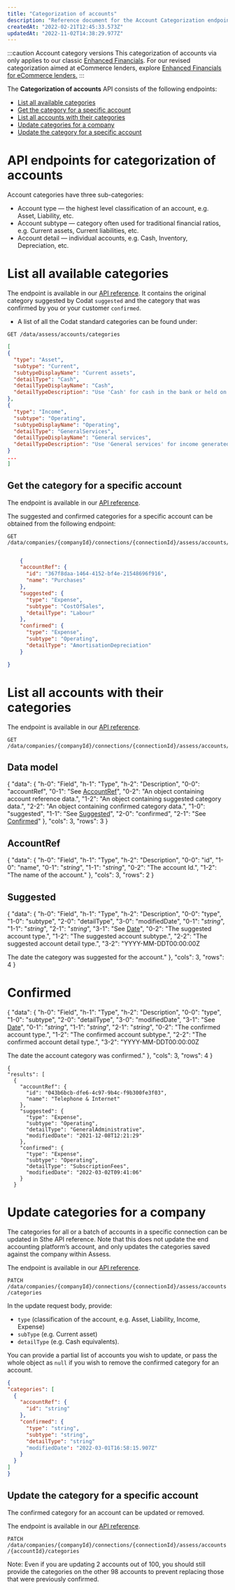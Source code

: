 ```yaml
---
title: "Categorization of accounts"
description: "Reference document for the Account Categorization endpoints"
createdAt: "2022-02-21T12:45:33.573Z"
updatedAt: "2022-11-02T14:38:29.977Z"
---
```

:::caution Account category versions
This categorization of accounts via only applies to our classic [Enhanced Financials](/assess/reports/enhanced-financials/financials). For our revised categorization aimed at eCommerce lenders, explore [Enhanced Financials for eCommerce lenders.](/assess/reports/enhanced-financials-ecommerce-lenders/financials)
:::

The **Categorization of accounts** API consists of the following endpoints:

- [List all available categories](#list-all-available-categories)
- [Get the category for a specific account](#get-the-category-for-a-specific-account)
- [List all accounts with their categories](#list-all-accounts-with-their-categories)
- [Update categories for a company](#update-categories-for-a-company)
- [Update the category for a specific account](#update-the-category-for-a-specific-account)

# API endpoints for categorization of accounts

Account categories have three sub-categories:

- Account type — the highest level classification of an account, e.g. Asset, Liability, etc.
- Account subtype — category often used for traditional financial ratios, e.g. Current assets, Current liabilities, etc.
- Account detail — individual accounts, e.g. Cash, Inventory, Depreciation, etc.

# List all available categories

The endpoint is available in our <a href="/assess-api#/operations/get-data-assess-accounts-categories">API reference</a>. It contains the original category suggested by Codat `suggested` and the category that was confirmed by you or your customer `confirmed`.

- A list of all the Codat standard categories can be found under:

```http
GET /data/assess/accounts/categories
```

```json
[
{
  "type": "Asset",
  "subtype": "Current",
  "subtypeDisplayName": "Current assets",
  "detailType": "Cash",
  "detailTypeDisplayName": "Cash",
  "detailTypeDescription": "Use 'Cash' for cash in the bank or held on premise. This should include overdrawn accounts."
},
{
  "type": "Income",
  "subtype": "Operating",
  "subtypeDisplayName": "Operating",
  "detailType": "GeneralServices",
  "detailTypeDisplayName": "General services",
  "detailTypeDescription": "Use 'General services' for income generated from services the company performs or usage fees charged."
}
...
]
```

## Get the category for a specific account

The endpoint is available in our <a href="/assess-api#/operations/get-data-companies-companyId-connections-connectionId-assess-accounts-accountId-categories">API reference</a>.

The suggested and confirmed categories for a specific account can be obtained from the following endpoint:

```http
GET /data/companies/{companyId}/connections/{connectionId}/assess/accounts/categories
```

```json

    {
    "accountRef": {
      "id": "367f8daa-1464-4152-bf4e-21548696f916",
      "name": "Purchases"
    },
    "suggested": {
      "type": "Expense",
      "subtype": "CostOfSales",
      "detailType": "Labour"
    },
    "confirmed": {
      "type": "Expense",
      "subtype": "Operating",
      "detailType": "AmortisationDepreciation"
    }

}
```

# List all accounts with their categories

The endpoint is available in our <a href="/assess-api#/operations/get-data-companies-companyId-connections-connectionId-assess-accounts-categories">API reference</a>.

```http
GET /data/companies/{companyId}/connections/{connectionId}/assess/accounts/categories
```

## Data model
{
"data": {
"h-0": "Field",
"h-1": "Type",
"h-2": "Description",
"0-0": "accountRef",
"0-1": "See [AccountRef](#accountref)",
"0-2": "An object containing account reference data.",
"1-2": "An object containing suggested category data.",
"2-2": "An object containing confirmed category data.",
"1-0": "suggested",
"1-1": "See [Suggested](#suggested)",
"2-0": "confirmed",
"2-1": "See [Confirmed](#confirmed)"
},
"cols": 3,
"rows": 3
}

## AccountRef
{
"data": {
"h-0": "Field",
"h-1": "Type",
"h-2": "Description",
"0-0": "id",
"1-0": "name",
"0-1": "_string_",
"1-1": "_string_",
"0-2": "The account Id.",
"1-2": "The name of the account."
},
"cols": 3,
"rows": 2
}

## Suggested
{
"data": {
"h-0": "Field",
"h-1": "Type",
"h-2": "Description",
"0-0": "type",
"1-0": "subtype",
"2-0": "detailType",
"3-0": "modifiedDate",
"0-1": "_string_",
"1-1": "_string_",
"2-1": "_string_",
"3-1": "See [Date](/common-api#/schemas/DateTime)",
"0-2": "The suggested account type.",
"1-2": "The suggested account subtype.",
"2-2": "The suggested account detail type.",
"3-2": "YYYY-MM-DDT00:00:00Z

The date the category was suggested for the account."
},
"cols": 3,
"rows": 4
}

# Confirmed
{
"data": {
"h-0": "Field",
"h-1": "Type",
"h-2": "Description",
"0-0": "type",
"1-0": "subtype",
"2-0": "detailType",
"3-0": "modifiedDate",
"3-1": "See [Date](/common-api#/schemas/DateTime)",
"0-1": "_string_",
"1-1": "_string_",
"2-1": "_string_",
"0-2": "The confirmed account type.",
"1-2": "The confirmed account subtype.",
"2-2": "The confirmed account detail type.",
"3-2": "YYYY-MM-DDT00:00:00Z

The date the account category was confirmed."
},
"cols": 3,
"rows": 4
}

```
{
"results": [
  {
    "accountRef": {
      "id": "043b6bcb-dfe6-4c97-9b4c-f9b300fe3f03",
      "name": "Telephone & Internet"
    },
    "suggested": {
      "type": "Expense",
      "subtype": "Operating",
      "detailType": "GeneralAdministrative",
      "modifiedDate": "2021-12-08T12:21:29"
    },
    "confirmed": {
      "type": "Expense",
      "subtype": "Operating",
      "detailType": "SubscriptionFees",
      "modifiedDate": "2022-03-02T09:41:06"
    }
  }
```

# Update categories for a company

The categories for all or a batch of accounts in a specific connection can be updated in Sthe API reference.
Note that this does not update the end accounting platform’s account, and only updates the categories saved against the company within Assess.

The endpoint is available in our <a href="/assess-api#/operations/patch-data-companies-companyId-connections-connectionId-assess-accounts-categories">API reference</a>.

`PATCH /data/companies/{companyId}/connections/{connectionId}/assess/accounts/categories`

In the update request body, provide:

- `type` (classification of the account, e.g. Asset, Liability, Income, Expense)
- `subType` (e.g. Current asset)
- `detailType` (e.g. Cash equivalents).

You can provide a partial list of accounts you wish to update, or pass the whole object as `null` if you wish to remove the confirmed category for an account.

```json
{
"categories": [
  {
    "accountRef": {
      "id": "string"
    },
    "confirmed": {
      "type": "string",
      "subtype": "string",
      "detailType": "string"
      "modifiedDate": "2022-03-01T16:58:15.907Z"
    }
  }
]
}
```

## Update the category for a specific account

The confirmed category for an account can be updated or removed.

The endpoint is available in our <a href="/assess-api#/operations/patch-data-companies-companyId-connections-connectionId-assess-accounts-accountId-categories">API reference</a>.

`PATCH /data/companies/{companyId}/connections/{connectionId}/assess/accounts/{accountId}/categories`

Note: Even if you are updating 2 accounts out of 100, you should still provide the categories on the other 98 accounts to prevent replacing those that were previously confirmed.
